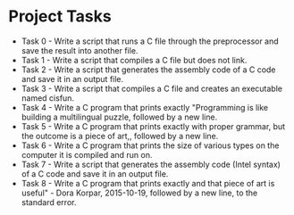# Project Tasks
* Task 0 - Write a script that runs a C file through the preprocessor and save the result into another file.
* Task 1 - Write a script that compiles a C file but does not link.
* Task 2 - Write a script that generates the assembly code of a C code and save it in an output file.
* Task 3 - Write a script that compiles a C file and creates an executable named cisfun.
* Task 4 - Write a C program that prints exactly "Programming is like building a multilingual puzzle, followed by a new line.
* Task 5 - Write a C program that prints exactly with proper grammar, but the outcome is a piece of art,, followed by a new line.
* Task 6 - Write a C program that prints the size of various types on the computer it is compiled and run on.
* Task 7 - Write a script that generates the assembly code (Intel syntax) of a C code and save it in an output file.
* Task 8 - Write a C program that prints exactly and that piece of art is useful" - Dora Korpar, 2015-10-19, followed by a new line, to the standard error.
